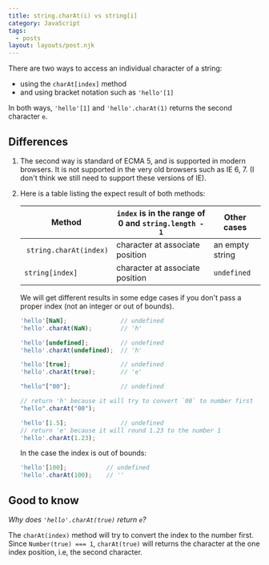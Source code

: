 ```yaml
---
title: string.charAt(i) vs string[i]
category: JavaScript
tags:
  - posts
layout: layouts/post.njk
---
```


There are two ways to access an individual character of a string:

* using the `charAt[index]` method
* and using bracket notation such as `'hello'[1]`

In both ways, `'hello'[1]` and `'hello'.charAt(1)` returns the second character `e`.

## Differences

1. The second way is standard of ECMA 5, and is supported in modern browsers. It is not supported in the very old browsers such as IE 6, 7.
    (I don't think we still need to support these versions of IE).

2. Here is a table listing the expect result of both methods:

    | Method                    | `index` is in the range of 0 and `string.length - 1`  | Other cases       |
    |---------------------------|-----------------------------------------------------------|-------------------|
    | `string.charAt(index)`  | character at associate position                           | an empty string   |
    | `string[index]`         | character at associate position                           | `undefined`     |

    We will get different results in some edge cases if you don't pass a proper index (not an integer or out of bounds). 

    ```js
    'hello'[NaN];               // undefined
    'hello'.charAt(NaN);        // 'h'

    'hello'[undefined];         // undefined
    'hello'.charAt(undefined);  // 'h'

    'hello'[true];              // undefined
    'hello'.charAt(true);       // 'e'

    "hello"["00"];              // undefined

    // return 'h' because it will try to convert `00` to number first
    "hello".charAt("00");       

    'hello'[1.5];               // undefined
    // return 'e' because it will round 1.23 to the number 1 
    'hello'.charAt(1.23);
    ```

    In the case the index is out of bounds:

    ```js
    'hello'[100];           // undefined
    'hello'.charAt(100);    // ''
    ```

## Good to know

_Why does `'hello'.charAt(true)` return `e`?_

The `charAt(index)` method will try to convert the index to the number first. Since `Number(true) === 1`, `charAt(true)` will
returns the character at the one index position, i.e, the second character.